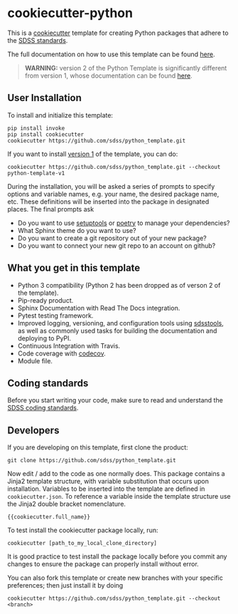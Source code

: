 # cookiecutter-python

This is a [cookiecutter](https://github.com/audreyr/cookiecutter) template for creating Python packages that adhere to the [SDSS standards](./STYLE.rst).

The full documentation on how to use this template can be found [here](http://sdss-python-template.readthedocs.io/en/latest/).

> **WARNING:** version 2 of the Python Template is significantly different from version 1, whose documentation can be found [here](http://sdss-python-template.readthedocs.io/en/latest/v1/v1.html).

## User Installation

To install and initialize this template:

```console
pip install invoke
pip install cookiecutter
cookiecutter https://github.com/sdss/python_template.git
```

If you want to install [version 1](https://github.com/sdss/python_template/tree/python-template-v1) of the template, you can do:

```console
cookiecutter https://github.com/sdss/python_template.git --checkout python-template-v1
```

During the installation, you will be asked a series of prompts to specify options and variable names, e.g. your name, the desired package name, etc. These definitions will be inserted into the package in designated places. The final prompts ask

* Do you want to use [setuptools](https://setuptools.readthedocs.io/en/latest/setuptools.html) or [poetry](https://python-poetry.org/) to manage your dependencies?
* What Sphinx theme do you want to use?
* Do you want to create a git repository out of your new package?
* Do you want to connect your new git repo to an account on github?

## What you get in this template

* Python 3 compatibility (Python 2 has been dropped as of verson 2 of the template).
* Pip-ready product.
* Sphinx Documentation with Read The Docs integration.
* Pytest testing framework.
* Improved logging, versioning, and configuration tools using [sdsstools](https://github.com/sdss/sdsstools), as well as commonly used tasks for building the documentation and deploying to PyPI.
* Continuous Integration with Travis.
* Code coverage with [codecov](https://codecov.io).
* Module file.

## Coding standards

Before you start writing your code, make sure to read and understand the [SDSS coding standards](./STYLE.rst).

## Developers

If you are developing on this template, first clone the product:

```console
git clone https://github.com/sdss/python_template.git
```

Now edit / add to the code as one normally does. This package contains a Jinja2 template structure, with variable substitution that occurs upon installation. Variables to be inserted into the template are defined in `cookiecutter.json`. To reference a variable inside the template structure use the Jinja2 double bracket nomenclature.

```console
{{cookiecutter.full_name}}
```

To test install the cookiecutter package locally, run:

```console
cookiecutter [path_to_my_local_clone_directory]
```

It is good practice to test install the package locally before you commit any changes to ensure the package can properly install without error.

You can also fork this template or create new branches with your specific preferences; then just install it by doing

```console
cookiecutter https://github.com/sdss/python_template.git --checkout <branch>
```
